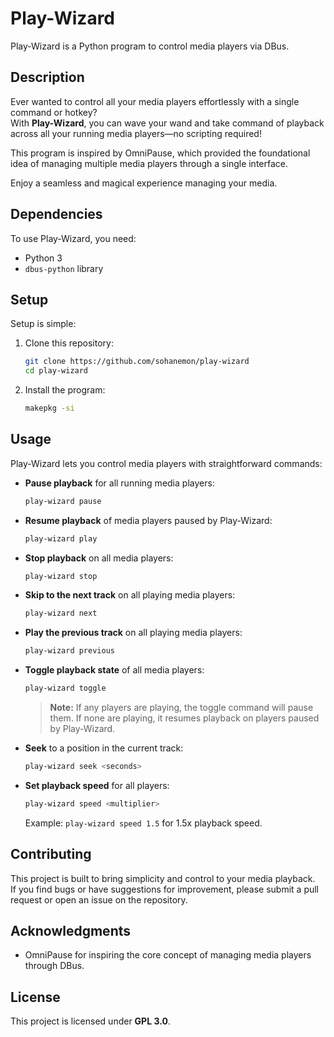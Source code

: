 # **Play-Wizard**

Play-Wizard is a Python program to control media players via DBus.

## **Description**

Ever wanted to control all your media players effortlessly with a single command or hotkey?  
With **Play-Wizard**, you can wave your wand and take command of playback across all your running media players—no scripting required!  

This program is inspired by OmniPause, which provided the foundational idea of managing multiple media players through a single interface.

Enjoy a seamless and magical experience managing your media.

## **Dependencies**

To use Play-Wizard, you need:  
- Python 3  
- `dbus-python` library  

## **Setup**

Setup is simple:  
1. Clone this repository:  
   ```bash
   git clone https://github.com/sohanemon/play-wizard
   cd play-wizard
   ```  
2. Install the program:  
   ```bash
   makepkg -si
   ```  

## **Usage**

Play-Wizard lets you control media players with straightforward commands:  
- **Pause playback** for all running media players:  
  ```bash
  play-wizard pause
  ```  
- **Resume playback** of media players paused by Play-Wizard:  
  ```bash
  play-wizard play
  ```  
- **Stop playback** on all media players:  
  ```bash
  play-wizard stop
  ```  
- **Skip to the next track** on all playing media players:  
  ```bash
  play-wizard next
  ```  
- **Play the previous track** on all playing media players:  
  ```bash
  play-wizard previous
  ```  
- **Toggle playback state** of all media players:  
  ```bash
  play-wizard toggle
  ```  
  > **Note:** If any players are playing, the toggle command will pause them. If none are playing, it resumes playback on players paused by Play-Wizard.  

- **Seek** to a position in the current track:  
  ```bash
  play-wizard seek <seconds>
  ```  

- **Set playback speed** for all players:  
  ```bash
  play-wizard speed <multiplier>
  ```  
  Example: `play-wizard speed 1.5` for 1.5x playback speed.  

## **Contributing**

This project is built to bring simplicity and control to your media playback.  
If you find bugs or have suggestions for improvement, please submit a pull request or open an issue on the repository.  

## Acknowledgments

- OmniPause for inspiring the core concept of managing media players through DBus.

## **License**

This project is licensed under **GPL 3.0**.  

